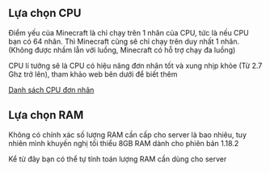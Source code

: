 ## Lựa chọn CPU

Điểm yếu của Minecraft là chỉ chạy trên 1 nhân của CPU, tức là nếu CPU bạn có 64 nhân. Thì Minecraft cũng sẽ chỉ chạy trên duy nhất 1 nhân. (Không được nhầm lẫn với luồng, Minecraft có hỗ trợ chạy đa luồng)

CPU lí tưởng sẽ là CPU có hiệu năng đơn nhân tốt và xung nhịp khỏe (Từ 2.7 Ghz trở lên), tham khảo web bên dưới để biết thêm

[Danh sách CPU đơn nhân](https://www.cpubenchmark.net/singleThread.html)

## Lựa chọn RAM

Không có chính xác số lượng RAM cần cấp cho server là bao nhiêu, tuy nhiên mình khuyến nghị tối thiểu 8GB RAM dành cho phiên bản 1.18.2

Kể từ đây bạn có thể tự tính toán lượng RAM cần dùng cho server